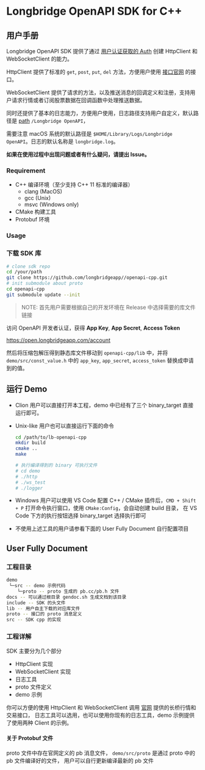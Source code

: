 # Longbridge OpenAPI SDK for C++

## 用户手册

Longbridge OpenAPI SDK 提供了通过 [用户认证获取的 Auth](https://open.longbridgeapp.com) 创建 HttpClient 和 WebSocketClient 的能力。

HttpClient 提供了标准的 `get`, `post`, `put`, `del` 方法，方便用户使用 [接口官网](https://open.longbridgeapp.com/docs) 的接口。

WebSocketClient 提供了请求的方法，以及推送消息的回调定义和注册，支持用户请求行情或者订阅股票数据在回调函数中处理推送数据。

同时还提供了基本的日志能力，方便用户使用，日志路径支持用户自定义，默认路径是 [path](https://docs.rs/dirs/4.0.0/dirs/fn.data_local_dir.html) `/Longbridge OpenAPI`，

需要注意 macOS 系统的默认路径是 `$HOME/Library/Logs/Longbridge OpenAPI`。日志的默认名称是 `longbridge.log`。

**如果在使用过程中出现问题或者有什么疑问，请提出 Issue。**

### Requirement

- C++ 编译环境（至少支持 C++ 11 标准的编译器）
  - clang (MacOS)
  - gcc (Unix)
  - msvc (Windows only)
- CMake 构建工具
- Protobuf 环境

### Usage
### 下载 SDK 库
   ```bash
   # clone sdk repo
   cd /your/path
   git clone https://github.com/longbridgeapp//openapi-cpp.git
   # init submodule about proto
   cd openapi-cpp
   git submodule update --init
   ```

> NOTE: 首先用户需要根据自己的开发环境在 Release 中选择需要的库文件链接

访问 OpenAPI 开发者认证，获得 **App Key**, **App Secret**, **Access Token**

https://open.longbridgeapp.com/account

然后将压缩包解压得到静态库文件移动到 `openapi-cpp/lib` 中，并将 `demo/src/const_value.h` 中的 `app_key`, `app_secret`, `access_token` 替换成申请到的值。

## 运行 Demo

- Clion 用户可以直接打开本工程，demo 中已经有了三个 binary_target 直接运行即可。
- Unix-like 用户也可以直接运行下面的命令

  ```bash
  cd /path/to/lb-openapi-cpp
  mkdir build
  cmake ..
  make

  # 执行编译得到的 binary 可执行文件
  # cd demo
  # ./http
  # ./ws_test
  # ./logger
  ```

- Windows 用户可以使用 VS Code 配置 C++ / CMake 插件后，`CMD + Shift + P` 打开命令执行窗口，使用 `CMake:Config`，会自动创建 build 目录，
  在 VS Code 下方的执行按钮选择 binary_target 选择执行即可
- 不使用上述工具的用户请参看下面的 User Fully Document 自行配置项目

## User Fully Document

### 工程目录

```bash
demo
 └─src -- demo 示例代码
    └─proto -- proto 生成的 pb.cc/pb.h 文件
docs -- 可以通过根目录 gendoc.sh 生成文档到该目录
include -- SDK 的头文件
lib -- 用户自主下载的对应库文件
proto -- 接口的 proto 消息定义
src -- SDK cpp 的实现
```

### 工程详解

SDK 主要分为几个部分

- HttpClient 实现
- WebSocketClient 实现
- 日志工具
- proto 文件定义
- demo 示例

你可以方便的使用 HttpClient 和 WebSocketClient 调用 [官网](https://open.longbridgeapp.com) 提供的长桥行情和交易接口，
日志工具可以选用，也可以使用你现有的日志工具，demo 示例提供了使用两种 Client 的示例。

#### 关于 Protobuf 文件
proto 文件中存在官网定义的 pb 消息文件， `demo/src/proto` 是通过 proto 中的 pb 文件编译好的文件，
用户可以自行更新编译最新的 pb 文件
